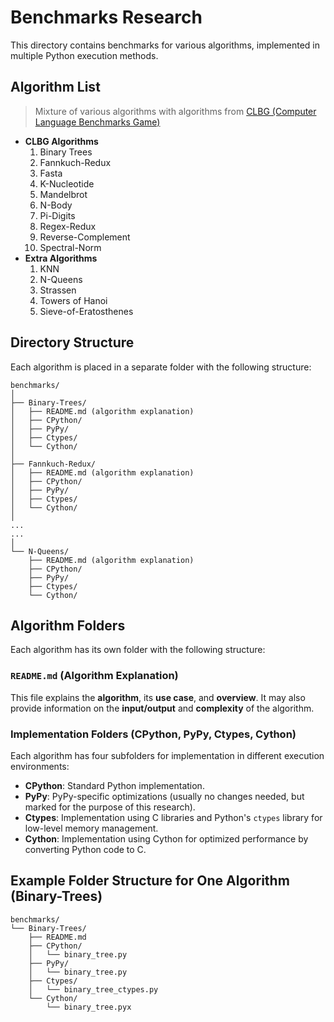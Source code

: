 # Benchmarks Research

This directory contains benchmarks for various algorithms, implemented in multiple Python execution methods.

## Algorithm List
> Mixture of various algorithms with algorithms from [CLBG (Computer Language Benchmarks Game)](https://benchmarksgame-team.pages.debian.net/benchmarksgame/index.html)

- **CLBG Algorithms**
    1. Binary Trees
    2. Fannkuch-Redux
    3. Fasta
    4. K-Nucleotide
    5. Mandelbrot
    6. N-Body
    7. Pi-Digits
    8. Regex-Redux
    9. Reverse-Complement
    10. Spectral-Norm
- **Extra Algorithms**
    1. KNN
    2. N-Queens
    3. Strassen
    4. Towers of Hanoi
    5. Sieve-of-Eratosthenes

## Directory Structure

Each algorithm is placed in a separate folder with the following structure:

```
benchmarks/
│
├── Binary-Trees/
│   ├── README.md (algorithm explanation)
│   ├── CPython/
│   ├── PyPy/
│   ├── Ctypes/
│   └── Cython/
│
├── Fannkuch-Redux/
│   ├── README.md (algorithm explanation)
│   ├── CPython/
│   ├── PyPy/
│   ├── Ctypes/
│   └── Cython/
│
...
...
│
└── N-Queens/
    ├── README.md (algorithm explanation)
    ├── CPython/
    ├── PyPy/
    ├── Ctypes/
    └── Cython/
```

## Algorithm Folders

Each algorithm has its own folder with the following structure:

### `README.md` (Algorithm Explanation)
This file explains the **algorithm**, its **use case**, and **overview**. It may also provide information on the **input/output** and **complexity** of the algorithm.

### Implementation Folders (CPython, PyPy, Ctypes, Cython)
Each algorithm has four subfolders for implementation in different execution environments:

- **CPython**: Standard Python implementation.
- **PyPy**: PyPy-specific optimizations (usually no changes needed, but marked for the purpose of this research).
- **Ctypes**: Implementation using C libraries and Python's `ctypes` library for low-level memory management.
- **Cython**: Implementation using Cython for optimized performance by converting Python code to C.

## Example Folder Structure for One Algorithm (Binary-Trees)

```
benchmarks/
└── Binary-Trees/
    ├── README.md
    ├── CPython/
    │   └── binary_tree.py
    ├── PyPy/
    │   └── binary_tree.py
    ├── Ctypes/
    │   └── binary_tree_ctypes.py
    └── Cython/
        └── binary_tree.pyx
```